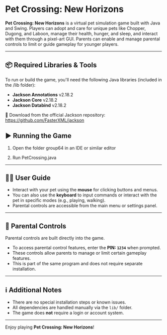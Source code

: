 # Pet Crossing: New Horizons

**Pet Crossing: New Horizons** is a virtual pet simulation game built with Java and Swing. Players can adopt and care for unique pets like Chopper, Dugong, and Laboon, manage their health, hunger, and sleep, and interact with them through a pixel-art GUI. Parents can enable and manage parental controls to limit or guide gameplay for younger players.

---

## 📦 Required Libraries & Tools

To run or build the game, you'll need the following Java libraries (included in the /lib folder):

- **Jackson Annotations** v2.18.2  
- **Jackson Core** v2.18.2  
- **Jackson Databind** v2.18.2  

🔗 Download from the official Jackson repository:  
https://github.com/FasterXML/jackson

## ▶️ Running the Game

1. Open the folder group64 in an IDE or similar editor

2. Run PetCrossing.java

---

## 🧑‍💻 User Guide

- Interact with your pet using the **mouse** for clicking buttons and menus.
- You can also use the **keyboard** to input commands or interact with the pet in specific modes (e.g., playing, walking).
- Parental controls are accessible from the main menu or settings panel.

---

## 🔐 Parental Controls

Parental controls are built directly into the game.

- To access parental control features, enter the **PIN: `1234`** when prompted.
- These controls allow parents to manage or limit certain gameplay features.
- This is part of the same program and does not require separate installation.

---

## ℹ️ Additional Notes

- There are no special installation steps or known issues.
- All dependencies are handled manually via the `lib/` folder.
- The game does **not** require a login or account system.

---

Enjoy playing **Pet Crossing: New Horizons**!
